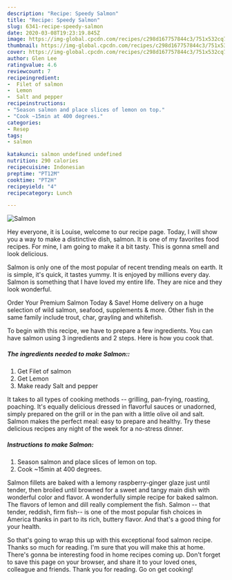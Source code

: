```yaml
---
description: "Recipe: Speedy Salmon"
title: "Recipe: Speedy Salmon"
slug: 6341-recipe-speedy-salmon
date: 2020-03-08T19:23:19.845Z
image: https://img-global.cpcdn.com/recipes/c298d167757844c3/751x532cq70/salmon-recipe-main-photo.jpg
thumbnail: https://img-global.cpcdn.com/recipes/c298d167757844c3/751x532cq70/salmon-recipe-main-photo.jpg
cover: https://img-global.cpcdn.com/recipes/c298d167757844c3/751x532cq70/salmon-recipe-main-photo.jpg
author: Glen Lee
ratingvalue: 4.6
reviewcount: 7
recipeingredient:
-  Filet of salmon
-  Lemon
-  Salt and pepper
recipeinstructions:
- "Season salmon and place slices of lemon on top."
- "Cook ~15min at 400 degrees."
categories:
- Resep
tags:
- salmon

katakunci: salmon undefined undefined
nutrition: 290 calories
recipecuisine: Indonesian
preptime: "PT12M"
cooktime: "PT2H"
recipeyield: "4"
recipecategory: Lunch

---
```



![Salmon](https://img-global.cpcdn.com/recipes/c298d167757844c3/751x532cq70/salmon-recipe-main-photo.jpg)

Hey everyone, it is Louise, welcome to our recipe page. Today, I will show you a way to make a distinctive dish, salmon. It is one of my favorites food recipes. For mine, I am going to make it a bit tasty. This is gonna smell and look delicious.

Salmon is only one of the most popular of recent trending meals on earth. It is simple, it's quick, it tastes yummy. It is enjoyed by millions every day. Salmon is something that I have loved my entire life. They are nice and they look wonderful.

Order Your Premium Salmon Today &amp; Save! Home delivery on a huge selection of wild salmon, seafood, supplements &amp; more. Other fish in the same family include trout, char, grayling and whitefish.


To begin with this recipe, we have to prepare a few ingredients. You can have salmon using 3 ingredients and 2 steps. Here is how you cook that.

##### The ingredients needed to make Salmon::

1. Get  Filet of salmon
1. Get  Lemon
1. Make ready  Salt and pepper


It takes to all types of cooking methods -- grilling, pan-frying, roasting, poaching. It&#39;s equally delicious dressed in flavorful sauces or unadorned, simply prepared on the grill or in the pan with a little olive oil and salt. Salmon makes the perfect meal: easy to prepare and healthy. Try these delicious recipes any night of the week for a no-stress dinner. 

##### Instructions to make Salmon:

1. Season salmon and place slices of lemon on top.
1. Cook ~15min at 400 degrees.


Salmon fillets are baked with a lemony raspberry-ginger glaze just until tender, then broiled until browned for a sweet and tangy main dish with wonderful color and flavor. A wonderfully simple recipe for baked salmon. The flavors of lemon and dill really complement the fish. Salmon -- that tender, reddish, firm fish-- is one of the most popular fish choices in America thanks in part to its rich, buttery flavor. And that&#39;s a good thing for your health. 

So that's going to wrap this up with this exceptional food salmon recipe. Thanks so much for reading. I'm sure that you will make this at home. There's gonna be interesting food in home recipes coming up. Don't forget to save this page on your browser, and share it to your loved ones, colleague and friends. Thank you for reading. Go on get cooking!
